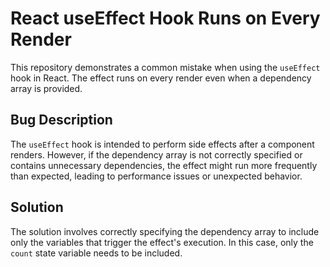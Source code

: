 # React useEffect Hook Runs on Every Render
This repository demonstrates a common mistake when using the `useEffect` hook in React. The effect runs on every render even when a dependency array is provided.

## Bug Description
The `useEffect` hook is intended to perform side effects after a component renders.  However, if the dependency array is not correctly specified or contains unnecessary dependencies, the effect might run more frequently than expected, leading to performance issues or unexpected behavior.

## Solution
The solution involves correctly specifying the dependency array to include only the variables that trigger the effect's execution. In this case, only the `count` state variable needs to be included.